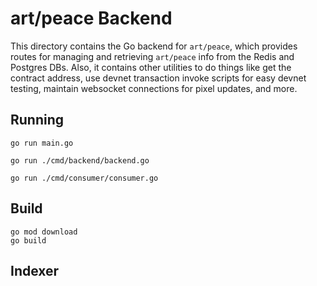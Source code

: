 # art/peace Backend

This directory contains the Go backend for `art/peace`, which provides routes for managing and retrieving `art/peace` info from the Redis and Postgres DBs. Also, it contains other utilities to do things like get the contract address, use devnet transaction invoke scripts for easy devnet testing, maintain websocket connections for pixel updates, and more.

## Running

```
go run main.go

go run ./cmd/backend/backend.go

go run ./cmd/consumer/consumer.go

```

## Build

```
go mod download
go build
```


## Indexer